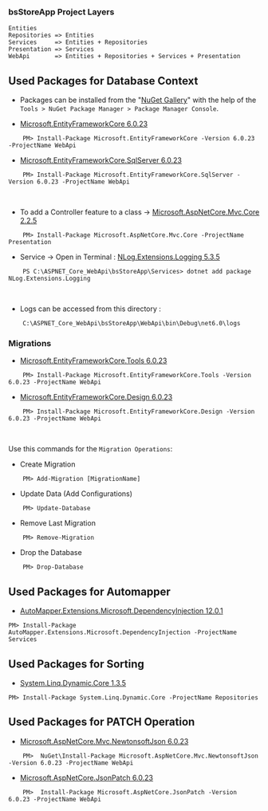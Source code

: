 ### bsStoreApp Project Layers
    Entities
    Repositories => Entities
    Services     => Entities + Repositories
    Presentation => Services
    WebApi       => Entities + Repositories + Services + Presentation

## Used Packages for Database Context

- Packages can be installed from the "[NuGet Gallery](https://www.nuget.org/packages/Microsoft.AspNet.Identity.Core)" with the help of the `Tools > NuGet Package Manager > Package Manager Console`.

- [Microsoft.EntityFrameworkCore 6.0.23](https://www.nuget.org/packages/Microsoft.EntityFrameworkCore)
```
    PM> Install-Package Microsoft.EntityFrameworkCore -Version 6.0.23 -ProjectName WebApi
```
- [Microsoft.EntityFrameworkCore.SqlServer 6.0.23](https://www.nuget.org/packages/Microsoft.EntityFrameworkCore.SqlServer)
```
    PM> Install-Package Microsoft.EntityFrameworkCore.SqlServer -Version 6.0.23 -ProjectName WebApi
```
<br/>

- To add a Controller feature to a class -> [Microsoft.AspNetCore.Mvc.Core 2.2.5](https://www.nuget.org/packages/Microsoft.AspNetCore.Mvc.Core)
```
    PM> Install-Package Microsoft.AspNetCore.Mvc.Core -ProjectName Presentation
```
- Service -> Open in Terminal : [NLog.Extensions.Logging 5.3.5](https://www.nuget.org/packages/NLog.Extensions.Logging/5.3.5)
```
    PS C:\ASPNET_Core_WebApi\bsStoreApp\Services> dotnet add package NLog.Extensions.Logging
```

<br/>

- Logs can be accessed from this directory :
```
    C:\ASPNET_Core_WebApi\bsStoreApp\WebApi\bin\Debug\net6.0\logs
```

### Migrations
- [Microsoft.EntityFrameworkCore.Tools 6.0.23](https://www.nuget.org/packages/Microsoft.EntityFrameworkCore.Tools)
```
    PM> Install-Package Microsoft.EntityFrameworkCore.Tools -Version 6.0.23 -ProjectName WebApi
```
- [Microsoft.EntityFrameworkCore.Design 6.0.23](https://www.nuget.org/packages/Microsoft.EntityFrameworkCore.Design)
```
    PM> Install-Package Microsoft.EntityFrameworkCore.Design -Version 6.0.23 -ProjectName WebApi
```
<br/>

Use this commands for the `Migration Operations`:
- Create Migration
```
    PM> Add-Migration [MigrationName]
```
- Update Data   (Add Configurations)
```
    PM> Update-Database
```
- Remove Last Migration
```
    PM> Remove-Migration
```
- Drop the Database
```
    PM> Drop-Database
```

## Used Packages for Automapper
- [AutoMapper.Extensions.Microsoft.DependencyInjection 12.0.1](https://www.nuget.org/packages/AutoMapper.Extensions.Microsoft.DependencyInjection)
```
PM> Install-Package AutoMapper.Extensions.Microsoft.DependencyInjection -ProjectName Services
```

## Used Packages for Sorting
- [System.Linq.Dynamic.Core 1.3.5](https://www.nuget.org/packages/System.Linq.Dynamic.Core)
```
PM> Install-Package System.Linq.Dynamic.Core -ProjectName Repositories
```

## Used Packages for PATCH Operation
- [Microsoft.AspNetCore.Mvc.NewtonsoftJson 6.0.23](https://www.nuget.org/packages/Microsoft.AspNetCore.Mvc.NewtonsoftJson/7.0.12)
```
    PM>  NuGet\Install-Package Microsoft.AspNetCore.Mvc.NewtonsoftJson -Version 6.0.23 -ProjectName WebApi
```
- [Microsoft.AspNetCore.JsonPatch 6.0.23](https://www.nuget.org/packages/Microsoft.AspNetCore.JsonPatch)
```
    PM>  Install-Package Microsoft.AspNetCore.JsonPatch -Version 6.0.23 -ProjectName WebApi
``` 
